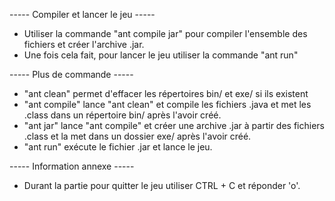 ----- Compiler et lancer le jeu -----

- Utiliser la commande "ant compile jar" pour compiler l'ensemble des fichiers et créer l'archive .jar.
- Une fois cela fait, pour lancer le jeu utiliser la commande "ant run"

----- Plus de commande -----

- "ant clean" permet d'effacer les répertoires bin/ et exe/ si ils existent
- "ant compile" lance "ant clean" et compile les fichiers .java et met les .class dans un répertoire bin/ 
après l'avoir créé.
- "ant jar" lance "ant compile" et créer une archive .jar à partir des fichiers .class
et la met dans un dossier exe/ après l'avoir créé.
- "ant run" exécute le fichier .jar et lance le jeu.

----- Information annexe -----

- Durant la partie pour quitter le jeu utiliser CTRL + C et réponder 'o'.
